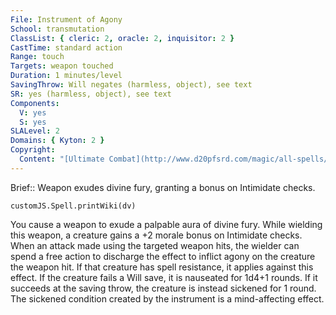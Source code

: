 ```yaml
---
File: Instrument of Agony
School: transmutation
ClassList: { cleric: 2, oracle: 2, inquisitor: 2 }
CastTime: standard action
Range: touch
Targets: weapon touched
Duration: 1 minutes/level
SavingThrow: Will negates (harmless, object), see text
SR: yes (harmless, object), see text
Components:
  V: yes
  S: yes
SLALevel: 2
Domains: { Kyton: 2 }
Copyright:
  Content: "[Ultimate Combat](http://www.d20pfsrd.com/magic/all-spells/i/instrument-of-agony)"
---
```

Brief:: Weapon exudes divine fury, granting a bonus on Intimidate checks.

```dataviewjs
customJS.Spell.printWiki(dv)
```

You cause a weapon to exude a palpable aura of divine fury. While wielding this weapon, a creature gains a +2 morale bonus on Intimidate checks. When an attack made using the targeted weapon hits, the wielder can spend a free action to discharge the effect to inflict agony on the creature the weapon hit. If that creature has spell resistance, it applies against this effect. If the creature fails a Will save, it is nauseated for 1d4+1 rounds. If it succeeds at the saving throw, the creature is instead sickened for 1 round. The sickened condition created by the instrument is a mind-affecting effect.
